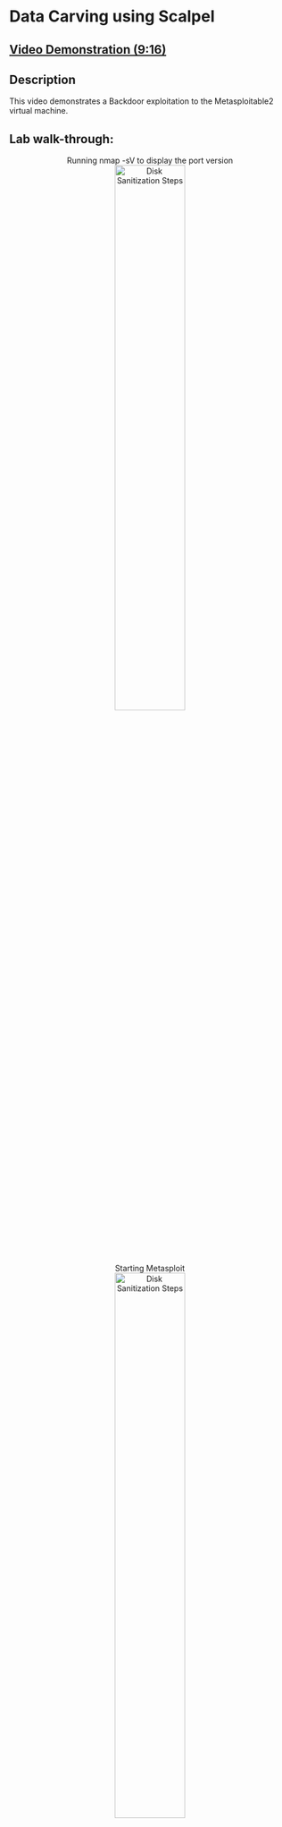 <h1>Data Carving using Scalpel </h1>

 ## [Video Demonstration (9:16)](https://drive.google.com/file/d/1TV4_Lvy94kclhVAjgHCTh1uaBdW2j8QT/view?usp=sharing)

<h2>Description</h2>

This video demonstrates a Backdoor exploitation to the Metasploitable2 virtual machine. 
<br />

<h2>Lab walk-through:</h2>

<p align="center">Running nmap -sV to display the port version
<br/>
<img src="https://i.imgur.com/XG72ubw.png" height="50%" width="50%" alt="Disk Sanitization Steps"/>
<br />
<p align="center">Starting Metasploit
<br/>
<img src="https://i.imgur.com/kL9DD1Z.png" height="50%" width="50%" alt="Disk Sanitization Steps"/>
<br />
<br />
<p align="center"> Searching for an exploit for port 21 version fsftpd 2.3.4
<br/>
<img src="https://i.imgur.com/7DiSnss.png" height="50%" width="50%" alt="Disk Sanitization Steps"/>
<br />
<br />
 <p align="center">Metasploit shows a backdoor exploit 
<br/>
<img src="https://i.imgur.com/nizR4VG.png" height="50%" width="50%" alt="Disk Sanitization Steps"/>
<br />
<br />
<p align="center">Show options
<br/>
<img src="https://i.imgur.com/x7t6eFP.png" height="50%" width="50%" alt="Disk Sanitization Steps"/>
<br />
<br />
<p align="center">Setting up the correct ip address for the Metasploitable2 victim machine
<br/>
<img src="https://i.imgur.com/jXFrXf1.png" height="50%" width="50%" alt="Disk Sanitization Steps"/>
<br />
<br />

<p align="center">Displaying the required settings
<br/>
<img src="https://i.imgur.com/3hhT6c6.png" height="50%" width="50%" alt="Disk Sanitization Steps"/>
<br />
<br />
<p align="center">Performing the exploitation and displaying the ip address of the Metasploitable2 machine 10.0.2.3
<br/>
<img src="https://i.imgur.com/XoMmqVP.png" height="50%" width="50%" alt="Disk Sanitization Steps"/>
<br />
<br />
<p align="center">Creating a new user inside Metasploitable2 machine 10.0.2.3
<br/>
<img src="https://i.imgur.com/KuROM4Y.png" height="50%" width="50%" alt="Disk Sanitization Steps"/>
<br />
<br />
<p align="center">Verifying that the new user boxy has been added to /etc/passwd
<br/>
<img src="https://i.imgur.com/ZlCAY5g.png" height="50%" width="50%" alt="Disk Sanitization Steps"/>
<br />
<br />
<p align="center">The new user boxy is displayed at the bottom of the list
<br/>
<img src="https://i.imgur.com/VOf7ipH.png" height="50%" width="50%" alt="Disk Sanitization Steps"/>
<br />
<br />
<p align="center">Making the new user boxy an admin
<br/>
<img src="https://i.imgur.com/uy8DdTG.png" height="50%" width="50%" alt="Disk Sanitization Steps"/>
<br />
<br />
